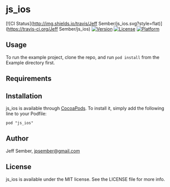 # js_ios

[![CI Status](http://img.shields.io/travis/Jeff Sember/js_ios.svg?style=flat)](https://travis-ci.org/Jeff Sember/js_ios)
[![Version](https://img.shields.io/cocoapods/v/js_ios.svg?style=flat)](http://cocoadocs.org/docsets/js_ios)
[![License](https://img.shields.io/cocoapods/l/js_ios.svg?style=flat)](http://cocoadocs.org/docsets/js_ios)
[![Platform](https://img.shields.io/cocoapods/p/js_ios.svg?style=flat)](http://cocoadocs.org/docsets/js_ios)

## Usage

To run the example project, clone the repo, and run `pod install` from the Example directory first.

## Requirements

## Installation

js_ios is available through [CocoaPods](http://cocoapods.org). To install
it, simply add the following line to your Podfile:

    pod "js_ios"

## Author

Jeff Sember, jpsember@gmail.com

## License

js_ios is available under the MIT license. See the LICENSE file for more info.

